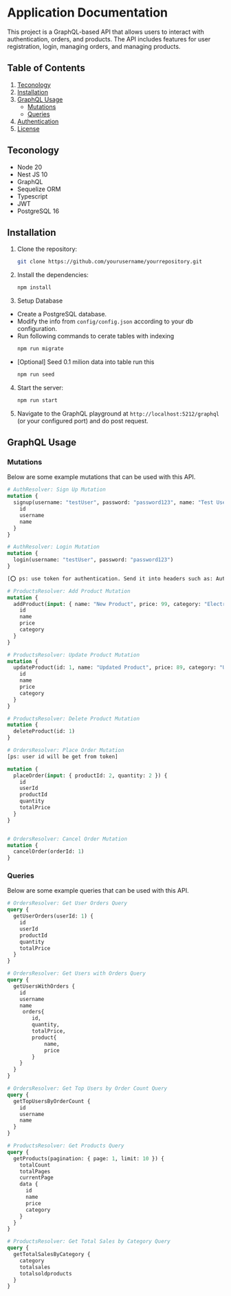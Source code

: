 # Application Documentation

This project is a GraphQL-based API that allows users to interact with authentication, orders, and products. The API includes features for user registration, login, managing orders, and managing products.

## Table of Contents
1. [Teconology](#teconology)
2. [Installation](#installation)
3. [GraphQL Usage](#graphql-usage)
    - [Mutations](#mutations)
    - [Queries](#queries)
4. [Authentication](#authentication)
5. [License](#license)


## Teconology
  - Node 20
  - Nest JS 10
  - GraphQL
  - Sequelize ORM
  - Typescript
  - JWT
  - PostgreSQL 16

## Installation

1. Clone the repository:
    ```bash
    git clone https://github.com/yourusername/yourrepository.git
    ```
2. Install the dependencies:
    ```bash
    npm install
    ```
3. Setup Database
  - Create a PostgreSQL database.
  - Modify the info from `config/config.json` according to your db configuration.
  - Run following commands to cerate tables with indexing
     ```bash
    npm run migrate
    ```
  - [Optional] Seed 0.1 milion data into table run this
    ```bash
    npm run seed
    ```
4. Start the server:
    ```bash
    npm run start
    ```
5. Navigate to the GraphQL playground at `http://localhost:5212/graphql` (or your configured port) and do post request.

## GraphQL Usage

### Mutations
Below are some example mutations that can be used with this API.

```graphql
# AuthResolver: Sign Up Mutation
mutation {
  signup(username: "testUser", password: "password123", name: "Test User") {
    id
    username
    name
  }
}

# AuthResolver: Login Mutation
mutation {
  login(username: "testUser", password: "password123")
}

[⭕ ps: use token for authentication. Send it into headers such as: Authorization: Bearer token]

# ProductsResolver: Add Product Mutation
mutation {
  addProduct(input: { name: "New Product", price: 99, category: "Electronics" }) {
    id
    name
    price
    category
  }
}

# ProductsResolver: Update Product Mutation
mutation {
  updateProduct(id: 1, name: "Updated Product", price: 89, category: "Updated Category") {
    id
    name
    price
    category
  }
}

# ProductsResolver: Delete Product Mutation
mutation {
  deleteProduct(id: 1)
}

# OrdersResolver: Place Order Mutation
[ps: user id will be get from token]

mutation {
  placeOrder(input: { productId: 2, quantity: 2 }) {
    id
    userId
    productId
    quantity
    totalPrice
  }
}


# OrdersResolver: Cancel Order Mutation
mutation {
  cancelOrder(orderId: 1)
}

```
### Queries
Below are some example queries that can be used with this API.

```graphql
# OrdersResolver: Get User Orders Query
query {
  getUserOrders(userId: 1) {
    id
    userId
    productId
    quantity
    totalPrice
  }
}

# OrdersResolver: Get Users with Orders Query
query {
  getUsersWithOrders {
    id
    username
    name
     orders{
        id,
        quantity,
        totalPrice,
        product{
            name,
            price
        }
    }
  }
}

# OrdersResolver: Get Top Users by Order Count Query
query {
  getTopUsersByOrderCount {
    id
    username
    name
  }
}

# ProductsResolver: Get Products Query
query {
  getProducts(pagination: { page: 1, limit: 10 }) {
    totalCount
    totalPages
    currentPage
    data {
      id
      name
      price
      category
    }
  }
}

# ProductsResolver: Get Total Sales by Category Query
query {
  getTotalSalesByCategory {
    category
    totalsales
    totalsoldproducts
  }
}
```


